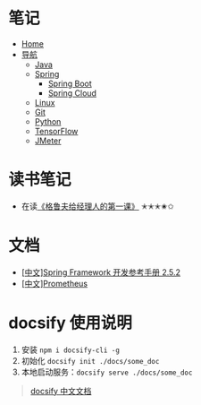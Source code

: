 


# 笔记

- [Home](//blog.kail.xyz)
- [导航](//blog.kail.xyz/docsify)
  - [Java](//blog.kail.xyz/docsify/docs/java)
  - [Spring](//blog.kail.xyz/docsify/docs/spring)
    - [Spring Boot](//blog.kail.xyz/docsify/docs/spring-boot)
    - [Spring Cloud](//blog.kail.xyz/docsify/docs/spring-cloud)
  - [Linux](//blog.kail.xyz/docsify/docs/linux)
  - [Git](//blog.kail.xyz/docsify/docs/git)
  - [Python](//blog.kail.xyz/docsify/docs/python)
  - [TensorFlow](//blog.kail.xyz/docsify/docs/tensorflow)
  - [JMeter](//blog.kail.xyz/docsify/docs/jmeter)

# 读书笔记
- 在读[《格鲁夫给经理人的第一课》](//blog.kail.xyz/docsify/books/《格鲁夫给经理人的第一课》) ✭✭✭✬✩

# 文档

- [[中文]Spring Framework 开发参考手册 2.5.2 ](http://shouce.jb51.net/spring/)
- [[中文]Prometheus](https://yunlzheng.gitbook.io/prometheus-book/)


# docsify 使用说明

1. 安装 `npm i docsify-cli -g`
2. 初始化 `docsify init ./docs/some_doc`
3. 本地启动服务：`docsify serve ./docs/some_doc`

> [docsify 中文文档](https://docsify.now.sh/zh-cn/)
